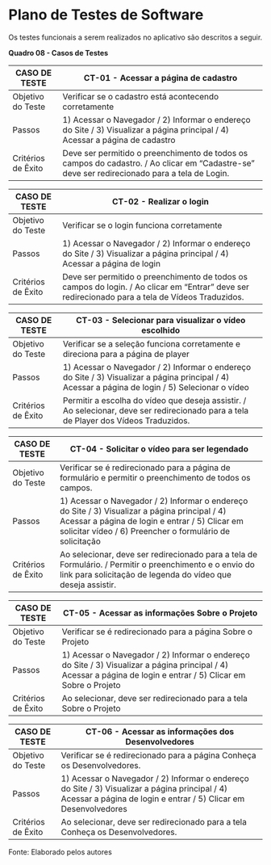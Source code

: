 # Plano de Testes de Software

Os testes funcionais a serem realizados no aplicativo são descritos a seguir.

**Quadro 08 - Casos de Testes**

| CASO DE TESTE | CT-01 - Acessar a página de cadastro |
|---------------|--------------------------------------|
|Objetivo do Teste | Verificar se o cadastro está acontecendo corretamente |
| Passos | 1) Acessar o Navegador / 2) Informar o endereço do Site / 3) Visualizar a página principal / 4) Acessar a página de cadastro |
| Critérios de Êxito | Deve ser permitido o preenchimento de todos os campos do cadastro. / Ao clicar em “Cadastre-se” deve ser redirecionado para a tela de Login. |

| CASO DE TESTE | CT-02 - Realizar o login |
|---------------|--------------------------------------|
|Objetivo do Teste | Verificar se o login funciona corretamente |
| Passos | 1) Acessar o Navegador / 2) Informar o endereço do Site / 3) Visualizar a página principal / 4) Acessar a página de login |
| Critérios de Êxito | Deve ser permitido o preenchimento de todos os campos do login. / Ao clicar em “Entrar” deve ser redirecionado para a tela de Vídeos Traduzidos. |

| CASO DE TESTE | CT-03 - Selecionar para visualizar o vídeo escolhido |
|---------------|--------------------------------------|
|Objetivo do Teste | Verificar se a seleção funciona corretamente e direciona para a página de player |
| Passos | 1) Acessar o Navegador / 2) Informar o endereço do Site / 3) Visualizar a página principal / 4) Acessar a página de login / 5) Selecionar o vídeo |
| Critérios de Êxito | Permitir a escolha do vídeo que deseja assistir. / Ao selecionar, deve ser redirecionado para a tela de Player dos Vídeos Traduzidos. |

| CASO DE TESTE | CT-04 - Solicitar o vídeo para ser legendado |
|---------------|--------------------------------------|
|Objetivo do Teste | Verificar se é redirecionado para a página de formulário e permitir o preenchimento de todos os campos. |
| Passos | 1) Acessar o Navegador / 2) Informar o endereço do Site / 3) Visualizar a página principal / 4) Acessar a página de login e entrar / 5) Clicar em solicitar vídeo / 6) Preencher o formulário de solicitação |
| Critérios de Êxito | Ao selecionar, deve ser redirecionado para a tela de Formulário. / Permitir o preenchimento e o envio do link para solicitação de legenda do vídeo que deseja assistir. |

| CASO DE TESTE | CT-05 -  Acessar as informações Sobre o Projeto |
|---------------|--------------------------------------|
|Objetivo do Teste | Verificar se é redirecionado para a página Sobre o Projeto |
| Passos | 1) Acessar o Navegador / 2) Informar o endereço do Site / 3) Visualizar a página principal / 4) Acessar a página de login e entrar / 5) Clicar em Sobre o Projeto |
| Critérios de Êxito | Ao selecionar, deve ser redirecionado para a tela Sobre o Projeto |

| CASO DE TESTE | CT-06 - Acessar as informações dos Desenvolvedores |
|---------------|--------------------------------------|
|Objetivo do Teste | Verificar se é redirecionado para a página Conheça os Desenvolvedores. |
| Passos | 1) Acessar o Navegador / 2) Informar o endereço do Site / 3) Visualizar a página principal / 4) Acessar a página de login e entrar / 5) Clicar em Desenvolvedores |
| Critérios de Êxito | Ao selecionar, deve ser redirecionado para a tela Conheça os Desenvolvedores. |

Fonte: Elaborado pelos autores
